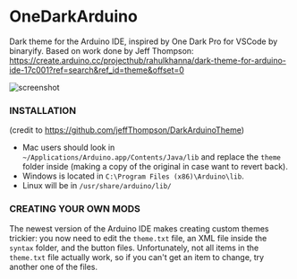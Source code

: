 # OneDarkArduino
Dark theme for the Arduino IDE, inspired by One Dark Pro for VSCode by binaryify. Based on work done by Jeff Thompson: https://create.arduino.cc/projecthub/rahulkhanna/dark-theme-for-arduino-ide-17c001?ref=search&ref_id=theme&offset=0 

![screenshot](https://raw.githubusercontent.com/konrad91/OneDarkArduino/master/one_dark_arduino_1.png)

### INSTALLATION  
(credit to https://github.com/jeffThompson/DarkArduinoTheme) 
* Mac users should look in `~/Applications/Arduino.app/Contents/Java/lib` and replace the `theme` folder inside (making a copy of the original in case want to revert back).  
* Windows is located in `C:\Program Files (x86)\Arduino\lib`.  
* Linux will be in `/usr/share/arduino/lib/`  

### CREATING YOUR OWN MODS
The newest version of the Arduino IDE makes creating custom themes trickier: you now need to edit the `theme.txt` file, an XML file inside the `syntax` folder, and the button files. Unfortunately, not all items in the `theme.txt` file actually work, so if you can't get an item to change, try another one of the files.
